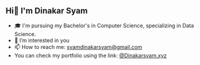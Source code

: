 ## Hi👋 I'm Dinakar Syam

<!--
**Dinakarsyam/Dinakarsyam** is a ✨ _special_ ✨ repository because its `README.md` (this file) appears on your GitHub profile.

Here are some ideas to get you started:-->
- 🎓 I'm pursuing my Bachelor's in Computer Science, specializing in Data Science.
- 👀 I’m interested in you
- 📫 How to reach me: syamdinakarsyam@gmail.com
- You can check my portfolio using the link: [@Dinakarsyam.xyz](https://dinakarsyam.xyz)
